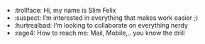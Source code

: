 - :trollface: Hi, my name is Slim Felix
- :suspect: I’m interested in everything that makes work easier ;)
- :hurtrealbad: I’m looking to collaborate on everything nerdy
- :rage4: How to reach me: Mail, Mobile,.. you know the drill

<!---
FxNiederhausen/FxNiederhausen is a ✨ special ✨ repository because its `README.md` appears on the GitHub profile.
--->
